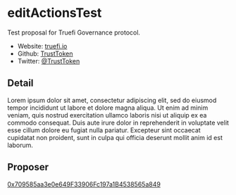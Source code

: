 # editActionsTest

Test proposal for Truefi Governance protocol.

- Website: [truefi.io](https://app.truefi.io/)
- Github: [TrustToken](https://github.com/trusttoken)
- Twitter: [@TrustToken](https://twitter.com/TrustToken)

## Detail

Lorem ipsum dolor sit amet, consectetur adipiscing elit, sed do eiusmod tempor incididunt ut labore et dolore magna aliqua. Ut enim ad minim veniam, quis nostrud exercitation ullamco laboris nisi ut aliquip ex ea commodo consequat. Duis aute irure dolor in reprehenderit in voluptate velit esse cillum dolore eu fugiat nulla pariatur. Excepteur sint occaecat cupidatat non proident, sunt in culpa qui officia deserunt mollit anim id est laborum.

## Proposer
[0x709585aa3e0e649F33906Fc197a1B4538565a849](https://ropsten.etherscan.io/address/0x709585aa3e0e649F33906Fc197a1B4538565a849)
